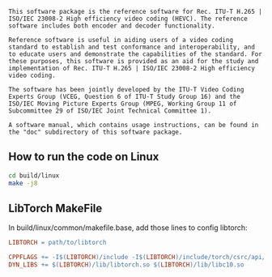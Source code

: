     This software package is the reference software for Rec. ITU-T H.265 | ISO/IEC 23008-2 High efficiency video coding (HEVC). The reference software includes both encoder and decoder functionality.

    Reference software is useful in aiding users of a video coding standard to establish and test conformance and interoperability, and to educate users and demonstrate the capabilities of the standard. For these purposes, this software is provided as an aid for the study and implementation of Rec. ITU-T H.265 | ISO/IEC 23008-2 High efficiency video coding.

    The software has been jointly developed by the ITU-T Video Coding Experts Group (VCEG, Question 6 of ITU-T Study Group 16) and the ISO/IEC Moving Picture Experts Group (MPEG, Working Group 11 of Subcommittee 29 of ISO/IEC Joint Technical Committee 1).

    A software manual, which contains usage instructions, can be found in the "doc" subdirectory of this software package.

## How to run the code on Linux
```Bash
cd build/linux
make -j8
```

## LibTorch MakeFile
In build/linux/common/makefile.base, add those lines to config libtorch:
```makefile
LIBTORCH = path/to/libtorch

CPPFLAGS += -I$(LIBTORCH)/include -I$(LIBTORCH)/include/torch/csrc/api/include 
DYN_LIBS += $(LIBTORCH)/lib/libtorch.so $(LIBTORCH)/lib/libc10.so
```
